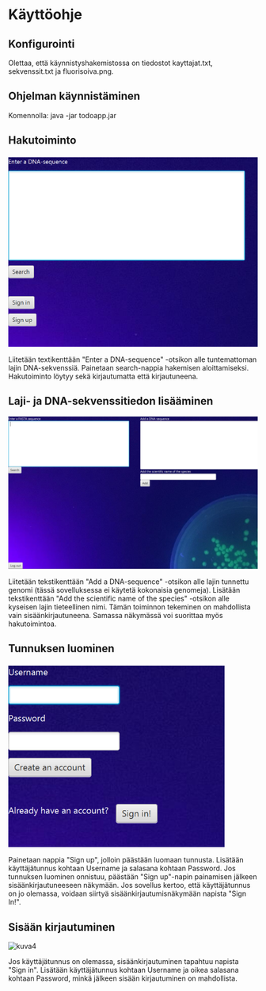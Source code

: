 # Käyttöohje

## Konfigurointi

Olettaa, että käynnistyshakemistossa on tiedostot kayttajat.txt, sekvenssit.txt ja fluorisoiva.png.

## Ohjelman käynnistäminen

Komennolla: java -jar todoapp.jar

## Hakutoiminto
![kuva1](/dokumentaatio/kuvat/PublicView.png)

Liitetään textikenttään "Enter a DNA-sequence" -otsikon alle tuntemattoman lajin DNA-sekvenssiä. Painetaan search-nappia hakemisen aloittamiseksi. Hakutoiminto löytyy sekä kirjautumatta että kirjautuneena.

## Laji- ja DNA-sekvenssitiedon lisääminen
![kuva2](/dokumentaatio/kuvat/PrivateView.png)

Liitetään tekstikenttään "Add a DNA-sequence" -otsikon alle lajin tunnettu genomi (tässä sovelluksessa ei käytetä kokonaisia genomeja). Lisätään tekstikenttään "Add the scientific name of the species" -otsikon alle kyseisen lajin tieteellinen nimi. Tämän toiminnon tekeminen on mahdollista vain sisäänkirjautuneena. Samassa näkymässä voi suorittaa myös hakutoimintoa.

## Tunnuksen luominen
![kuva3](/dokumentaatio/kuvat/SignUp.png)

Painetaan nappia "Sign up", jolloin päästään luomaan tunnusta. Lisätään käyttäjätunnus kohtaan Username ja salasana kohtaan Password. Jos tunnuksen luominen onnistuu, päästään "Sign up"-napin painamisen jälkeen sisäänkirjautuneeseen näkymään. Jos sovellus kertoo, että käyttäjätunnus on jo olemassa, voidaan siirtyä sisäänkirjautumisnäkymään napista "Sign In!".

## Sisään kirjautuminen
![kuva4](/dokumentaatio/kuvat/SingIn.png)

Jos käyttäjätunnus on olemassa, sisäänkirjautuminen tapahtuu napista "Sign in". Lisätään käyttäjätunnus kohtaan Username ja oikea salasana kohtaan Password, minkä jälkeen sisään kirjautuminen on mahdollista.
